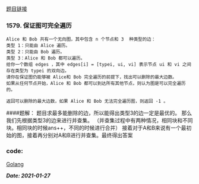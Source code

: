 [题目链接](https://leetcode-cn.com/problems/remove-max-number-of-edges-to-keep-graph-fully-traversable/)
    
### 1579. 保证图可完全遍历 
    Alice 和 Bob 共有一个无向图，其中包含 n 个节点和 3  种类型的边：
    类型 1：只能由 Alice 遍历。
    类型 2：只能由 Bob 遍历。
    类型 3：Alice 和 Bob 都可以遍历。
    给你一个数组 edges ，其中 edges[i] = [typei, ui, vi] 表示节点 ui 和 vi 之间存在类型为 typei 的双向边。
    请你在保证图仍能够被 Alice和 Bob 完全遍历的前提下，找出可以删除的最大边数。
    如果从任何节点开始，Alice 和 Bob 都可以到达所有其他节点，则认为图是可以完全遍历的。
    
    返回可以删除的最大边数，如果 Alice 和 Bob 无法完全遍历图，则返回 -1 。

####题解： 
    题目求最多能删除的边，所以能得出类型3的边一定是最优的。
    那么我们先根据类型3的边来进行并查集。
    （并查集过程中有两种情况，相同块和不同块。相同块的时候ans++，不同的时候进行合并）
    接着对于A和B来说有一个最初始的图，接着再分别对A和B进行并查集。最终得出答案

### code:
[Golang](https://github.com/Archangel59/LeetCode/blob/main/1579/1579.go)  

***Date: 2021-01-27***